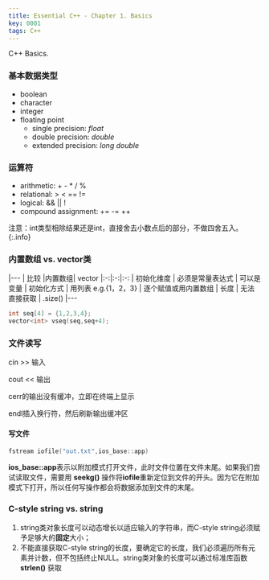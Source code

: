 ```yaml
---
title: Essential C++ - Chapter 1. Basics
key: 0001
tags: C++
---
```


C++ Basics.

<!--more-->

### 基本数据类型
* boolean
* character
* integer
* floating point
  * single precision: *float*
  * double precision: *double*
  * extended precision: *long double*

### 运算符
* arithmetic: + - * / %
* relational: > < == !=
* logical: && \|\| !
* compound assignment: += -= ++

注意：int类型相除结果还是int，直接舍去小数点后的部分，不做四舍五入。
{:.info}

### 内置数组 vs. vector类

|---
| 比较 |内置数组| vector
|:-:|:-:|:-:
| 初始化维度 | 必须是常量表达式 | 可以是变量
| 初始化方式 | 用列表 e.g.{1，2，3} | 逐个赋值或用内置数组
| 长度 | 无法直接获取 | .size()
|---


~~~ cpp
int seq[4] = {1,2,3,4};
vector<int> vseq(seq,seq+4);
~~~

### 文件读写
cin >> 输入

cout << 输出

cerr的输出没有缓冲，立即在终端上显示

endl插入换行符，然后刷新输出缓冲区

#### 写文件
~~~ cpp
fstream iofile("out.txt",ios_base::app)
~~~
**ios_base::app**表示以附加模式打开文件，此时文件位置在文件末尾。如果我们尝试读取文件，需要用 **seekg()** 操作将**iofile**重新定位到文件的开头。因为它在附加模式下打开，所以任何写操作都会将数据添加到文件的末尾。

### C-style string vs. string
1. string类对象长度可以动态增长以适应输入的字符串，而C-style string必须赋予足够大的**固定**大小；
2. 不能直接获取C-style string的长度，要确定它的长度，我们必须遍历所有元素并计数，但不包括终止NULL。string类对象的长度可以通过标准库函数 **strlen()** 获取